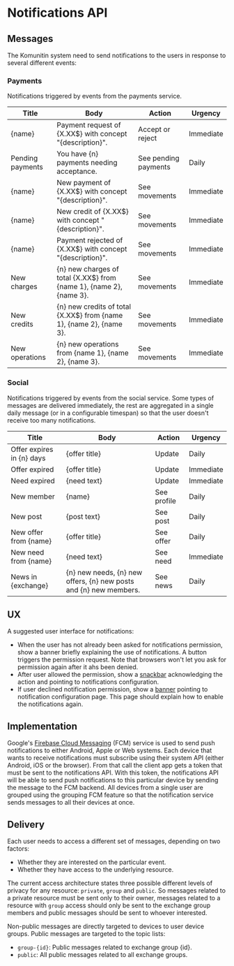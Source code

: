 # Notifications API

## Messages
The Komunitin system need to send notifications to the users in response to several different events:

### Payments

Notifications triggered by events from the payments service.

| Title     | Body                                                       |Action        | Urgency    |
|-----------|------------------------------------------------------------|--------------|------------|
|{name}     | Payment request of {X.XX$} with concept "{description}".   |Accept or reject| Immediate|
|Pending payments | You have {n} payments needing acceptance.            |See pending payments| Daily|
|{name}     | New payment of {X.XX$} with concept "{description}".       |See movements | Immediate  |
|{name}     | New credit of {X.XX$} with concept "{description}".        |See movements | Immediate  |
|{name}     | Payment rejected of {X.XX$} with concept "{description}".  |See movements | Immediate  |
|New charges| {n} new charges of total {X.XX$} from {name 1}, {name 2}, {name 3}.|See movements|Immediate|
|New credits| {n} new credits of total {X.XX$} from {name 1}, {name 2}, {name 3}.|See movements|Immediate|
|New operations| {n} new operations from {name 1}, {name 2}, {name 3}.   |See movements|Immediate|

### Social

Notifications triggered by events from the social service. Some types of messages are delivered immediately, the rest are aggregated in a single daily message (or in a configurable timespan) so that the user doesn't receive too many notifications.

| Title     | Body                                                       |Action        | Urgency    |
|-----------|------------------------------------------------------------|--------------|------------|
|Offer expires in {n} days | {offer title}                               |Update        | Daily      |
|Offer expired | {offer title}                                           |Update        | Immediate  |
|Need expired | {need text}                                              |Update        | Immediate  |
|New member   | {name}                                                   |See profile   | Daily      |
|New post     | {post text}                                              |See post      | Daily      |
|New offer from {name} | {offer title}                                   |See offer     | Daily      |
|New need from {name} | {need text}                                      |See need      | Immediate  |
|News in {exchange} | {n} new needs, {n} new offers, {n} new posts and {n} new members.|See news|Daily|

## UX
A suggested user interface for notifications:
 - When the user has not already been asked for notifications permission, show a banner briefly explaining the use of notifications. A button triggers the permission request. Note that browsers won't let you ask for permission again after it ahs been denied.
 - After user allowed the permission, show a [snackbar](https://material.io/components/snackbars/) acknowledging the action and pointing to notifications configuration.
 - If user declined notification permission, show a [banner](https://material.io/components/banners/) pointing to notification configuration page. This page should explain how to enable the notifications again.

## Implementation
Google's [Firebase Cloud Messaging](https://firebase.google.com/docs/cloud-messaging) (FCM) service is used to send push notifications to either Android, Apple or Web systems. Each device that wants to receive notifications must subscribe using their system API (either Android, iOS or the browser). From that call the client app gets a token that must be sent to the notifications API. With this token, the notifications API will be able to send push notifications to this particular device by sending the message to the FCM backend. All devices from a single user are grouped using the grouping FCM feature so that the notification service sends messages to all their devices at once.

## Delivery
Each user needs to access a different set of messages, depending on two factors:
 - Whether they are interested on the particular event.
 - Whether they have access to the underlying resource.

The current access architecture states three possible different levels of privacy for any resource: `private`, `group` and `public`. So messages related to a private resource must be sent only to their owner, messages related to a resource with `group` access should only be sent to the exchange group members and public messages should be sent to whoever interested.

Non-public messages are directly targeted to devices to user device groups. Public messages are targeted to the topic lists:
 - `group-{id}`: Public messages related to exchange group {id}.
 - `public`: All public messages related to all exchange groups.
